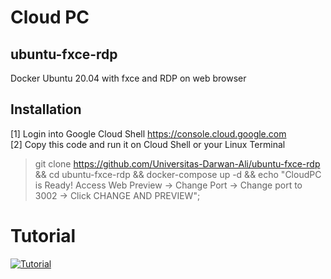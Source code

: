 # Cloud PC
## ubuntu-fxce-rdp
Docker Ubuntu 20.04 with fxce and RDP on web browser

## Installation
[1] Login into Google Cloud Shell
 <https://console.cloud.google.com>
 <br>
[2] Copy this code and run it on Cloud Shell or your Linux Terminal
> git clone https://github.com/Universitas-Darwan-Ali/ubuntu-fxce-rdp && cd ubuntu-fxce-rdp && docker-compose up -d && echo "CloudPC is Ready! Access Web Preview -> Change Port -> Change port to 3002 -> Click CHANGE AND PREVIEW";

# Tutorial
[![Tutorial](http://img.youtube.com/vi/nPQMhv5kphM/0.jpg)](http://www.youtube.com/watch?v=nPQMhv5kphM)
